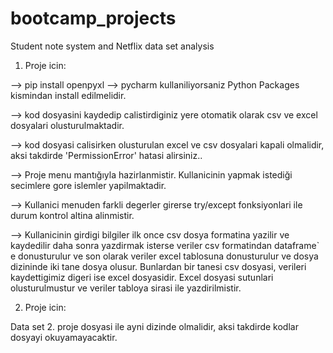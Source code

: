# bootcamp_projects
Student note system and Netflix data set analysis

1. Proje icin:

--> pip install openpyxl  --> pycharm kullaniliyorsaniz Python Packages kismindan install edilmelidir.

--> kod dosyasini kaydedip calistirdiginiz yere otomatik olarak csv ve excel dosyalari olusturulmaktadir.

--> kod dosyasi calisirken olusturulan excel ve csv dosyalari kapali olmalidir, aksi takdirde 'PermissionError' hatasi alirsiniz..

--> Proje menu mantığıyla hazirlanmistir. Kullanicinin yapmak istediği secimlere gore islemler yapilmaktadir.

--> Kullanici menuden farkli degerler girerse try/except fonksiyonlari ile durum kontrol altina alinmistir.

--> Kullanicinin girdigi bilgiler ilk once csv dosya formatina yazilir ve kaydedilir daha sonra yazdirmak isterse veriler csv formatindan dataframe` e donusturulur ve  son olarak veriler excel tablosuna donusturulur ve dosya dizininde iki tane dosya olusur. Bunlardan bir tanesi csv dosyasi, verileri kaydettigimiz digeri ise excel dosyasidir. Excel dosyasi sutunlari olusturulmustur ve veriler tabloya sirasi ile yazdirilmistir.

2. Proje icin:

Data set 2. proje dosyasi ile ayni dizinde olmalidir, aksi takdirde kodlar dosyayi okuyamayacaktir.
